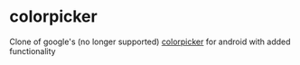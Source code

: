 # colorpicker
Clone of google's (no longer supported) [colorpicker](https://android.googlesource.com/platform/frameworks/opt/colorpicker/) for android with added functionality
